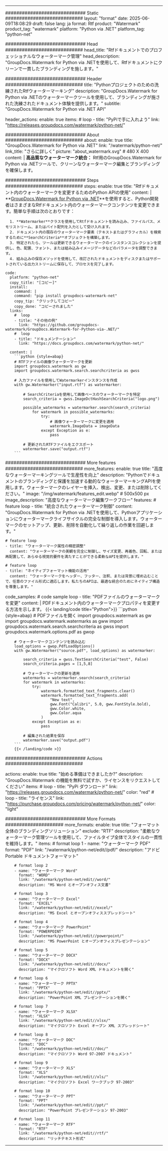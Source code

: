 
---
############################# Static ############################
layout: "format"
date:  2025-06-09T18:08:29
draft: false
lang: ja
format: Rtf
product: "Watermark"
product_tag: "watermark"
platform: "Python via .NET"
platform_tag: "python-net"

############################# Head ############################
head_title: "Rtfドキュメントでのプロフェッショナルなウォーターマーク管理"
head_description: "GroupDocs.Watermark for Python via .NETを使用して、Rtfドキュメントにクリーンで一貫したブランディングを施します。"

############################# Header ############################
title: "Pythonプロジェクトのための洗練されたRtfウォーターマーキング" 
description: "GroupDocs.Watermark for Python via .NETのウォーターマークツールを使用して、ブランディングが施された洗練されたドキュメント体験を提供します。"
subtitle: "GroupDocs.Watermark for Python via .NET API" 

header_actions:
  enable: true
  items:
    #  loop
    - title: "PyPiで手に入れよう"
      link: "https://releases.groupdocs.com/watermark/python-net/"
      
############################# About ############################
about:
    enable: true
    title: "GroupDocs.Watermark for Python via .NET"
    link: "/watermark/python-net/"
    link_title: "さらに詳しく"
    picture: "about_watermark.svg" # 480 X 400
    content: |
       **高品質なウォーターマーク統合：** Rtf用のGroupDocs.Watermark for Python via .NETツールで、クリーンなウォーターマーク編集とブランディングを確保します。

############################# Steps ############################
steps:
    enable: true
    title: "Rtfドキュメント内のウォーターマークを変更するためのPython APIの使用"
    content: |
      **[GroupDocs.Watermark for Python via .NET](https://products.groupdocs.com/watermark/python-net/)**を使用すると、Python開発者はさまざまなRtfドキュメント内のウォーターマークコンテンツを変更できます。簡単な手順は次のとおりです：
      
      1. **Watermarker**クラスを使用してRtfドキュメントを読み込み、ファイルパス、メモリストリーム、またはバイト配列を入力として受け入れます。
      2. ドキュメント内の既存のウォーターマーク要素（テキストまたはグラフィカル）を検索するために**SearchCriteria**オブジェクトを構築します。
      3. 特定されたら、ツールは更新できるウォーターマークのインスタンスコレクションを提供し、色、配置、フォント、または組み込みイメージデータなどのパラメータを調整できます。
      4. 組み込みの保存メソッドを使用して、改訂されたドキュメントをディスクまたはサポートされている出力ストリームに保存して、プロセスを完了します。
   
    code:
      platform: "python-net"
      copy_title: "[コピー]"
      install:
        command: |
        command: "pip install groupdocs-watermark-net"
        copy_tip: "クリックしてコピー"
        copy_done: "コピーされました"
      links:
        #  loop
        - title: "その他の例"
          link: "https://github.com/groupdocs-watermark/GroupDocs.Watermark-for-Python-via-.NET/"
        #  loop
        - title: "ドキュメンテーション"
          link: "https://docs.groupdocs.com/watermark/python-net/"
          
      content: |
        ```python {style=abap}
        # RTFファイルの画像ウォーターマークを更新
        import groupdocs.watermark as gw
        import groupdocs.watermark.search.searchcriteria as gwss

        # 入力ファイルを使用してWatermarkerインスタンスを作成
        with gw.Watermarker("input.rtf") as watermarker:

            # SearchCriteriaを使用して画像ベースのウォーターマークを特定
            search_criteria = gwss.ImageDctHashSearchCriteria("logo.png")

            possible_watermarks = watermarker.search(search_criteria)
                for watermark in possible_watermarks:
                    try:
                        # 画像ウォーターマークに変更を適用
                        watermark.ImageData = imageData
                    except Exception as e:
                        pass

            # 更新されたRTFファイルをエクスポート
            watermarker.save("output.rtf")
        ```     

############################# More features ############################
more_features:
  enable: true
  title: "高度なウォーターマーキングツールで生産性を向上"
  description: "Pythonでドキュメントのブランディングと保護を加速する動的なウォーターマーキングAPIを使用します。ウォーターマークのレイヤーを挿入、検出、変更、または削除してください。"
  image: "/img/watermark/features_edit.webp" # 500x500 px
  image_description: "高度なウォーターマーク編集ワークフロー"
  features:
    # feature loop
    - title: "統合されたウォーターマーク制御"
      content: "GroupDocs.Watermark for Python via .NETを使用して、Pythonアプリケーションにウォーターマークライフサイクルの完全な制御を導入します。ウォーターマークのセットアップ、更新、削除を自動化して繰り返しの作業を回避します。"

    # feature loop
    - title: "ウォーターマーク属性の精密調整"
      content: "ウォーターマークの美観を完全に制御し、サイズ変更、再着色、回転、または再配置して、あらゆる視覚的要件を満たすことができる柔軟なAPIを提供します。"

    # feature loop
    - title: "ネイティブフォーマット機能の活用"
      content: "ウォーターマークをヘッダー、フッター、注釈、または背景に埋め込むことで、任意のファイル形式に適応します。私たちのAPIは、最適な統合のためにネイティブ構造を尊重します。"
      
  code_samples:
    # code sample loop
    - title: "PDFファイルのウォーターマークを変更"
      content: |
        PDFドキュメント内のウォーターマークプロパティを変更する方法を示します。
        {{< landing/code title="Python">}}
        ```python {style=abap}
        # PDFファイルを開く
        import groupdocs.watermark as gw
        import groupdocs.watermark.watermarks as gww
        import groupdocs.watermark.search.searchcriteria as gwss
        import groupdocs.watermark.options.pdf as gwop

        # ウォーターマークコンテンツを読み込む
        load_options = gwop.PdfLoadOptions()
        with gw.Watermarker("source.pdf", load_options) as watermarker:

            search_criteria = gwss.TextSearchCriteria("test", False)
            search_criteria.pages = [1,5,8]

            # ウォーターマークの更新を適用
            watermarks = watermarker.search(search_criteria)
            for watermark in watermarks:
                try:
                    watermark.formatted_text_fragments.clear()
                    watermark.formatted_text_fragments.add(
                        "New text", 
                        gww.Font("Calibri", 5.0, gww.FontStyle.bold), 
                        gww.Color.white, 
                        gww.Color.aqua
                    )
                except Exception as e:
                    pass
        
            # 編集された結果を保存
            watermarker.save("output.pdf")
        ```
        {{< /landing/code >}}


############################# Actions ############################

actions:
  enable: true
  title: "始める準備はできましたか?"
  description: "GroupDocs.Watermark の機能を無料で試すか、ライセンスをリクエストしてください"
  items:
    #  loop
    - title: "PyPi ダウンロード"
      link: "https://releases.groupdocs.com/watermark/python-net/"
      color: "red"
        #  loop
    - title: "ライセンス"
      link: "https://purchase.groupdocs.com/pricing/watermark/python-net/"
      color: "light"


############################# More Formats #####################
more_formats:
    enable: true
    title: "フォーマット全体のブランディングソリューション"
    exclude: "RTF"
    description: "柔軟なウォーターマーク管理ツールを使用して、ファイルタイプ全体でスタイルの一貫性を維持します。"
    items: 
        # format loop 1
        - name: "ウォーターマーク PDF"
          format: "PDF"
          link: "/watermark/python-net/edit//pdf/"
          description: "アドビ Portable ドキュメントフォーマット"

        # format loop 2
        - name: "ウォーターマーク Word"
          format: "WORD"
          link: "/watermark/python-net/edit//word/"
          description: "MS Word とオープンオフィス文書"
          
        # format loop 3
        - name: "ウォーターマーク Excel"
          format: "EXCEL"
          link: "/watermark/python-net/edit//excel/"
          description: "MS Excel とオープンオフィススプレッドシート"

        # format loop 4
        - name: "ウォーターマーク PowerPoint"
          format: "POWERPOINT"
          link: "/watermark/python-net/edit//powerpoint/"
          description: "MS PowerPoint とオープンオフィスプレゼンテーション"

        # format loop 5
        - name: "ウォーターマーク DOCX"
          format: "DOCX"
          link: "/watermark/python-net/edit//docx/"
          description: "マイクロソフト Word XML ドキュメントを開く"
          
        # format loop 6
        - name: "ウォーターマーク PPTX"
          format: "PPTX"
          link: "/watermark/python-net/edit//pptx/"
          description: "PowerPoint XML プレゼンテーションを開く"
          
        # format loop 7
        - name: "ウォーターマーク XLSX"
          format: "XLSX"
          link: "/watermark/python-net/edit//xlsx/"
          description: "マイクロソフト Excel オープン XML スプレッドシート"

        # format loop 8
        - name: "ウォーターマーク DOC"
          format: "DOC"
          link: "/watermark/python-net/edit//doc/"
          description: "マイクロソフト Word 97-2007 ドキュメント"

        # format loop 9
        - name: "ウォーターマーク XLS"
          format: "XLS"
          link: "/watermark/python-net/edit//xls/"
          description: "マイクロソフト Excel ワークブック 97-2003"

        # format loop 10
        - name: "ウォーターマーク PPT"
          format: "PPT"
          link: "/watermark/python-net/edit//ppt/"
          description: "PowerPoint プレゼンテーション 97-2003"

        # format loop 11
        - name: "ウォーターマーク RTF"
          format: "RTF"
          link: "/watermark/python-net/edit//rtf/"
          description: "リッチテキスト形式"

---